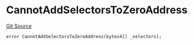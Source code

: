 # CannotAddSelectorsToZeroAddress
[Git Source](https://github.com/thrackle-io/forte-rules-engine/blob/7ed34a62033174e2129a3d6ffafc4f97afb624f7/src/client/token/handler/diamond/HandlerDiamondLib.sol)


```solidity
error CannotAddSelectorsToZeroAddress(bytes4[] _selectors);
```

